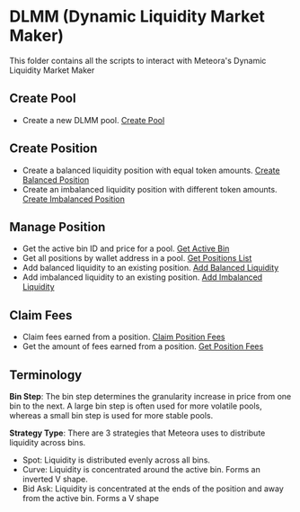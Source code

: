 # DLMM (Dynamic Liquidity Market Maker)

This folder contains all the scripts to interact with Meteora's Dynamic Liquidity Market Maker

## Create Pool

- Create a new DLMM pool. [Create Pool](./create-pool/src/create-pool.ts)

## Create Position

- Create a balanced liquidity position with equal token amounts.
  [Create Balanced Position](./create-position/src/create-balanced-position.ts)
- Create an imbalanced liquidity position with different token amounts.
  [Create Imbalanced Position](./create-position/src/create-imbalanced-position.ts)

## Manage Position

- Get the active bin ID and price for a pool. [Get Active Bin](./get-position/src/get-active-bin.ts)
- Get all positions by wallet address in a pool.
  [Get Positions List](./get-position/src/get-positions-list.ts)
- Add balanced liquidity to an existing position.
  [Add Balanced Liquidity](./manage-position/src/add-balanced-liquidity.ts)
- Add imbalanced liquidity to an existing position.
  [Add Imbalanced Liquidity](./manage-position/src/add-imbalanced-liquidity.ts)

## Claim Fees

- Claim fees earned from a position. [Claim Position Fees](./claim-fees/src/claim-position-fees.ts)
- Get the amount of fees earned from a position.
  [Get Position Fees](./claim-fees/src/get-position-fees.ts)

## Terminology

**Bin Step**: The bin step determines the granularity increase in price from one bin to the next. A
large bin step is often used for more volatile pools, whereas a small bin step is used for more
stable pools.

**Strategy Type**: There are 3 strategies that Meteora uses to distribute liquidity across bins.

- Spot: Liquidity is distributed evenly across all bins.
- Curve: Liquidity is concentrated around the active bin. Forms an inverted V shape.
- Bid Ask: Liquidity is concentrated at the ends of the position and away from the active bin. Forms
  a V shape
